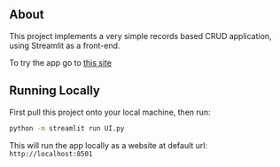 ## About
This project implements a very simple records based CRUD application, using Streamlit as a front-end.

To try the app go to [this site]("https://tactless2004crud.streamlit.app/")

## Running Locally
First pull this project onto your local machine, then run:
```sh
python -m streamlit run UI.py
```

This will run the app locally as a website at default url: `http://localhost:8501`
